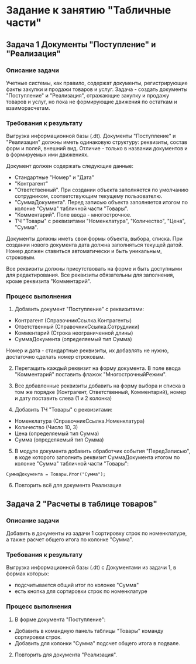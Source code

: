 # Задание к занятию "Табличные части"

## Задача 1 Документы "Поступление" и "Реализация"

### Описание задачи

Учетные системы, как правило, содержат документы, регистрирующие факты закупки и продажи товаров и услуг. Задача - создать документы "Поступление" и "Реализация", отражающие закупку и продажу товаров и услуг, но пока не формирующие движения по остаткам и взаиморасчетам.

### Требования к результату

Выгрузка информационной базы (.dt). Документы "Поступление" и "Реализация" должны иметь одинаковую структуру: реквизиты, состав форм и полей, внешний вид.
Отличие - только в названии документов и в формируемых ими движениях.

Документ должен содержать следующие данные:

* Стандартные "Номер" и "Дата"
* "Контрагент"
* "Ответственный". При создании объекта заполняется по умолчанию сотрудником, соответствующим текущему пользователю.
* "СуммаДокумента". Перед записью объекта заполняется итогом по колонке "Сумма" табличной части "Товары".
* "Комментарий". Поле ввода - многострочное.
* ТЧ "Товары" с реквизитами "Номенклатура", "Количество", "Цена", "Сумма".

Документы должны иметь свои формы объекта, выбора, списка.
При создании нового документа дата должна заполняться текущей датой.
Номер должен ставиться автоматически и быть уникальным, строковым.

Все реквизиты должны присутствовать на форме и быть доступными для редактирования. Все реквизиты обязательны для заполнения, кроме реквизита "Комментарий".

### Процесс выполнения

1. Добавить документ "Поступление" с реквизитами:
  * Контрагент (СправочникСсылка.Контрагенты)
  * Ответственный (СправочникСсылка.Сотрудники)
  * Комментарий (Строка неограниченной длины)
  * СуммаДокумента (определяемый тип Сумма)
  
Номер и дата - стандартные реквизиты, их добавлять не нужно, достаточно сделать номер строковым.
  
2. Перетащить каждый реквизит на форму документа. В поле ввода "Комментарий" поставить флажок "МногострочныйРежим".
  
3. Все добавленные реквизиты добавить на форму выбора и списка в том же порядке (Контрагент, Ответственный, Комментарий), номер и дату поставить слева (1 и 2 колонка)
  
4. Добавить ТЧ "Товары" с реквизитами:
* Номенклатура (СправочникСсылка.Номенклатура)
* Количество (Число 10, 3)
* Цена (определяемый тип Сумма)
* Сумма (определяемый тип Сумма)

5. В модуле документа добавить обработчик события "ПередЗаписью", в коде которого заполнить реквизит СуммаДокумента итогом по колонке "Сумма" табличной части "Товары":
```bsl
СуммаДокумента = Товары.Итог("Сумма");
```
  
6. Повторить всё для документа Реализация

## Задача 2 "Расчеты в таблице товаров" 

### Описание задачи

Добавить в документы из задачи 1 сортировку строк по номенклатуре, а также расчет общего итога по колонке "Сумма".

### Требования к результату

Выгрузка информационной базы (.dt) с Документами из задачи 1, в формах которых:

* подсчитывается общий итог по колонке "Сумма"
* есть кнопка для сортировки строк по номенклатуре

### Процесс выполнения

1. В форме документа "Поступление":
* Добавить в командную панель таблицы "Товары" команду сортировки строк.
* Добавить для колонки "Сумма" подсчет общего итога в подвале.

2. Повторить для документа "Реализация".

